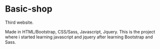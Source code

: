 # Basic-shop
Third website.

Made in HTML/Bootstrap, CSS/Sass, Javascript, Jquery.
This is the project where i started learning javascript and jquery after learning Bootstrap and Sass.


